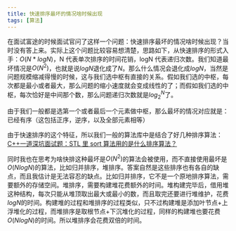 ```yaml
---
title: 快速排序最坏的情况啥时候出现
tags: [算法]
---
```


在面试富途的时候面试官问了这样一个问题：快速排序最坏的情况啥时候出现？当时没有答上来。实际上这个问题比较容易想清楚，思路如下，从快速排序的形式入手：$O(N*logN)$，N 代表单次排序的时间花销，logN 代表递归次数。我们知道最坏情况是$O(N^2)$，也就是说$logN$退化成了$N$。那么什么情况会退化成$logN$，当然是问题规模缩减得慢的时候，这与我们选中枢有直接的关系。假如我们选的中枢，每次都是最小或者最大，那么问题的缩小速度就会变成线性的了；而假如我们选的中枢，每次恰好是中间那个数，那么问题递归次数就是$log_2^N$了。

由于我们一般都是选第一个或者最后一个元素做中枢，那么最坏的情况对应就是：已经有序（这包括正序，逆序，以及全部元素相等）

由于快速排序的这个特征，所以我们一般的算法库中是结合了好几种排序算法：[C++一道深坑面试题：STL 里 sort 算法用的是什么排序算法？](https://zhuanlan.zhihu.com/p/36274119)

同时我也在思考为啥快排这种最坏是$O(N^2)$的算法会被使用，而不直接使用最坏是$O(NlogN)$的算法，比如归并排序，堆排序。答案自然是这些排序也有各自的缺点，而且我估计是无法容忍的缺点。比如归并排序，它不是一个原地排序算法，需要额外的存储空间。堆排序，需要构建堆花费额外的时间。堆构建完毕后，借用堆这种结构，每次只能从堆顶取出最大或最小的数，而且取完还要进行堆维护，花费$logN$的时间。构建堆的过程和堆排序的过程类似，只不过构建堆是添加叶节点+上浮堆化的过程，而堆排序是取根节点+下沉堆化的过程，同样的构建堆也要花费$O(NlogN)$的时间。所以堆排序会花费双倍的时间。
